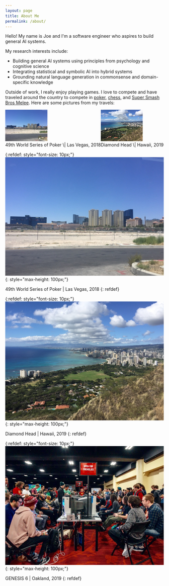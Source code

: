 ```yaml
---
layout: page
title: About Me
permalink: /about/
---
```


Hello! My name is Joe and I'm a software engineer who aspires to build general AI systems.

My research interests include:
* Building general AI systems using principles from psychology and cognitive science
* Integrating statistical and symbolic AI into hybrid systems
* Grounding natural language generation in commonsense and domain-specific knowledge

Outside of work, I really enjoy playing games. I love to compete and have traveled around the country to compete in [poker](https://pokerdb.thehendonmob.com/player.php?a=r&n=601783), [chess](https://lichess.org/@/seaghost27), and [Super Smash Bros Melee](https://www.youtube.com/watch?v=0VzNTRieZ88). Here are some pictures from my travels:

<div style="display: flex;">
  <div style="display: block;">
    <img src="/assets/img/vegas.jpg" style="max-height: 100px;"/>
    <div>49th World Series of Poker \| Las Vegas, 2018</div>
  </div>
  <div style="display: block;">
    <img src="/assets/img/hawaii.jpg" style="max-height: 100px;"/>
    <div>Diamond Head \| Hawaii, 2019</div>
  </div>
</div>

{:refdef: style="font-size: 10px;"}
![vegas](/assets/img/vegas.jpg){: style="max-height: 100px;"}

49th World Series of Poker \| Las Vegas, 2018
{: refdef}

{:refdef: style="font-size: 10px;"}
![hawaii](/assets/img/hawaii.jpg){: style="max-height: 100px;"}

Diamond Head \| Hawaii, 2019
{: refdef}

{:refdef: style="font-size: 10px;"}
![genesis](/assets/img/genesis.jpeg){: style="max-height: 100px;"}

GENESIS 6 \| Oakland, 2019
{: refdef}
